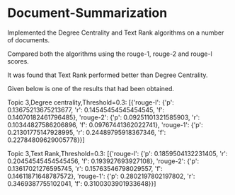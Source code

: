 # Document-Summarization

Implemented the Degree Centrality and Text Rank algorithms on a number of documents.

Compared both the algorithms using the rouge-1, rouge-2 and rouge-l scores.

It was found that Text Rank performed better than Degree Centrality.

Given below is one of the results that had been obtained.

Topic 3,Degree centrality,Threshold=0.3:
[{'rouge-l': {'p': 0.13675213675213677, 'r': 0.14545454545454545, 'f': 0.14070182461796485}, 'rouge-2': {'p': 0.09251101321585903, 'r': 0.10344827586206896, 'f': 0.09767441362022741}, 'rouge-1': {'p': 0.21301775147928995, 'r': 0.24489795918367346, 'f': 0.22784809629005778}}]

Topic 3,Text Rank,Threshold=0.3:
[{'rouge-l': {'p': 0.1859504132231405, 'r': 0.20454545454545456, 'f': 0.193927693927108}, 'rouge-2': {'p': 0.13617021276595745, 'r': 0.15763546798029557, 'f': 0.14611871648787572}, 'rouge-1': {'p': 0.2802197802197802, 'r': 0.3469387755102041, 'f': 0.3100303901933648}}]

